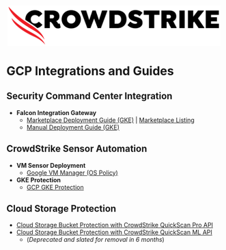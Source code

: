 <p align="center">
   <img src="https://raw.githubusercontent.com/CrowdStrike/falconpy/main/docs/asset/cs-logo.png" alt="CrowdStrike logo" width="500"/>
</p>

# GCP Integrations and Guides

## Security Command Center Integration

- **Falcon Integration Gateway**
  - [Marketplace Deployment Guide (GKE)](https://github.com/CrowdStrike/falcon-integration-gateway/blob/main/docs/listings/gke/UserGuide.md) | [Marketplace Listing](https://console.cloud.google.com/marketplace/product/crowdstrike-saas/falcon-integration-gateway-scc)
  - [Manual Deployment Guide (GKE)](https://github.com/CrowdStrike/falcon-integration-gateway/tree/main/docs/gke)

## CrowdStrike Sensor Automation

- **VM Sensor Deployment**
  - [Google VM Manager (OS Policy)](https://github.com/CrowdStrike/gcp-vm-manager-os-policy)
- **GKE Protection**
  - [GCP GKE Protection](https://github.com/CrowdStrike/gcp-gke-protection)

## Cloud Storage Protection

- [Cloud Storage Bucket Protection with CrowdStrike QuickScan Pro API](https://github.com/crowdstrike/cloud-storage-protection)
- [Cloud Storage Bucket Protection with CrowdStrike QuickScan ML API](cloud-storage-protection)
  - (*Deprecated and slated for removal in 6 months*)
